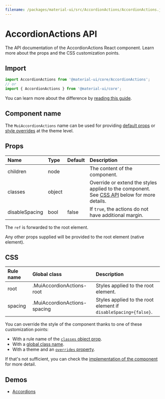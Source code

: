 ```yaml
---
filename: /packages/material-ui/src/AccordionActions/AccordionActions.js
---
```


<!--- This documentation is automatically generated, do not try to edit it. -->

# AccordionActions API

<p class="description">The API documentation of the AccordionActions React component. Learn more about the props and the CSS customization points.</p>

## Import

```js
import AccordionActions from '@material-ui/core/AccordionActions';
// or
import { AccordionActions } from '@material-ui/core';
```

You can learn more about the difference by [reading this guide](/guides/minimizing-bundle-size/).



## Component name

The `MuiAccordionActions` name can be used for providing [default props](/customization/globals/#default-props) or [style overrides](/customization/globals/#css) at the theme level.

## Props

| Name | Type | Default | Description |
|:-----|:-----|:--------|:------------|
| <span class="prop-name">children</span> | <span class="prop-type">node</span> |  | The content of the component. |
| <span class="prop-name">classes</span> | <span class="prop-type">object</span> |  | Override or extend the styles applied to the component. See [CSS API](#css) below for more details. |
| <span class="prop-name">disableSpacing</span> | <span class="prop-type">bool</span> | <span class="prop-default">false</span> | If `true`, the actions do not have additional margin. |

The `ref` is forwarded to the root element.

Any other props supplied will be provided to the root element (native element).

## CSS

| Rule name | Global class | Description |
|:-----|:-------------|:------------|
| <span class="prop-name">root</span> | <span class="prop-name">.MuiAccordionActions-root</span> | Styles applied to the root element.
| <span class="prop-name">spacing</span> | <span class="prop-name">.MuiAccordionActions-spacing</span> | Styles applied to the root element if `disableSpacing={false}`.

You can override the style of the component thanks to one of these customization points:

- With a rule name of the [`classes` object prop](/customization/components/#overriding-styles-with-classes).
- With a [global class name](/customization/components/#overriding-styles-with-global-class-names).
- With a theme and an [`overrides` property](/customization/globals/#css).

If that's not sufficient, you can check the [implementation of the component](https://github.com/mui-org/material-ui/blob/master/packages/material-ui/src/AccordionActions/AccordionActions.js) for more detail.

## Demos

- [Accordions](/components/accordions/)

